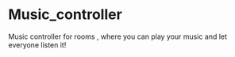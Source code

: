 # Music_controller
Music controller for rooms , where you can play your music and let everyone listen it!
